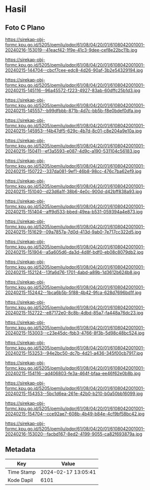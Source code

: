 # Hasil

## Foto C Plano

https://sirekap-obj-formc.kpu.go.id/5205/pemilu/pdpr/61/08/04/20/01/6108042001001-20240216-153019--41eacf42-1f9e-41c3-9dee-cef8e22bc11b.jpg

https://sirekap-obj-formc.kpu.go.id/5205/pemilu/pdpr/61/08/04/20/01/6108042001001-20240215-144704--cbcf7cee-edc8-4d26-90af-3b2e54329194.jpg

https://sirekap-obj-formc.kpu.go.id/5205/pemilu/pdpr/61/08/04/20/01/6108042001001-20240215-145116--96a45572-f223-4927-83ab-60dffc25b1d3.jpg

https://sirekap-obj-formc.kpu.go.id/5205/pemilu/pdpr/61/08/04/20/01/6108042001001-20240215-145557--b99dfbbb-871b-4d7c-bb5b-f8e0bdef0dfa.jpg

https://sirekap-obj-formc.kpu.go.id/5205/pemilu/pdpr/61/08/04/20/01/6108042001001-20240215-145953--f4b47df5-629c-4b7d-8c01-c8e204a9e10a.jpg

https://sirekap-obj-formc.kpu.go.id/5205/pemilu/pdpr/61/08/04/20/01/6108042001001-20240215-150411--ef3a5593-e087-4d9c-a190-531104c56183.jpg

https://sirekap-obj-formc.kpu.go.id/5205/pemilu/pdpr/61/08/04/20/01/6108042001001-20240215-150722--337da081-9ef1-46b8-98cc-476c7ba62ef9.jpg

https://sirekap-obj-formc.kpu.go.id/5205/pemilu/pdpr/61/08/04/20/01/6108042001001-20240215-151040--d23d6a1f-38b6-4e0c-900d-d42bff838a93.jpg

https://sirekap-obj-formc.kpu.go.id/5205/pemilu/pdpr/61/08/04/20/01/6108042001001-20240215-151404--aff9d533-bbed-49ea-b531-059394a4e873.jpg

https://sirekap-obj-formc.kpu.go.id/5205/pemilu/pdpr/61/08/04/20/01/6108042001001-20240215-151629--09a7857a-7d0d-413d-9ab0-7e717cc322d5.jpg

https://sirekap-obj-formc.kpu.go.id/5205/pemilu/pdpr/61/08/04/20/01/6108042001001-20240215-151904--a5a605d6-da3d-4d8f-bdf0-eb08c8079db2.jpg

https://sirekap-obj-formc.kpu.go.id/5205/pemilu/pdpr/61/08/04/20/01/6108042001001-20240215-152124--13fa6d76-1701-4abd-a89b-1d3612b624b8.jpg

https://sirekap-obj-formc.kpu.go.id/5205/pemilu/pdpr/61/08/04/20/01/6108042001001-20240215-152442--1bca6b5b-5f88-4b42-9fca-628d7696bd1f.jpg

https://sirekap-obj-formc.kpu.go.id/5205/pemilu/pdpr/61/08/04/20/01/6108042001001-20240215-152722--e87172e0-8c8b-4dbd-85a7-fa448a76dc23.jpg

https://sirekap-obj-formc.kpu.go.id/5205/pemilu/pdpr/61/08/04/20/01/6108042001001-20240215-153003--c23e45dc-fbb3-4766-8f3b-5d98c48bc524.jpg

https://sirekap-obj-formc.kpu.go.id/5205/pemilu/pdpr/61/08/04/20/01/6108042001001-20240215-153253--94e2bc50-dc7b-4d21-a436-345f00cb7917.jpg

https://sirekap-obj-formc.kpu.go.id/5205/pemilu/pdpr/61/08/04/20/01/6108042001001-20240215-154116--ad406803-fe3a-464f-bfaa-ee46f62e0b8b.jpg

https://sirekap-obj-formc.kpu.go.id/5205/pemilu/pdpr/61/08/04/20/01/6108042001001-20240215-154353--5bc1d6ea-261e-42b0-b210-b0a50bb16099.jpg

https://sirekap-obj-formc.kpu.go.id/5205/pemilu/pdpr/61/08/04/20/01/6108042001001-20240215-154704--cce92ae7-608b-4b49-b84e-4cf9bf58bc42.jpg

https://sirekap-obj-formc.kpu.go.id/5205/pemilu/pdpr/61/08/04/20/01/6108042001001-20240216-153020--facbd167-8ed2-4199-9055-ca82f693879a.jpg


## Metadata

| Key        | Value               |
| ---------- | ------------------- |
| Time Stamp | 2024-02-17 13:05:41 |
| Kode Dapil | 6101                |



